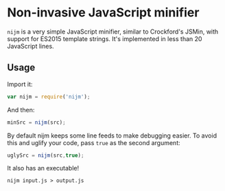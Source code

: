 # Non-invasive JavaScript minifier

`nijm` is a very simple JavaScript minifier, similar to Crockford's JSMin, with support for ES2015 template strings. It's implemented in less than 20 JavaScript lines.

## Usage

Import it:

```javascript
var nijm = require('nijm');
```

And then:

```javascript
minSrc = nijm(src);
```

By default nijm keeps some line feeds to make debugging easier. To avoid this and uglify your code, pass `true` as the second argument:

```javascript
uglySrc = nijm(src,true);
```

It also has an executable!

```
nijm input.js > output.js
```

